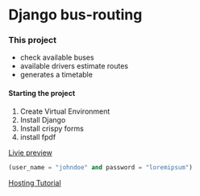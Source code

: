 # Django bus-routing


### This project
* check available buses 
* available drivers estimate routes  
* generates a timetable

#### Starting the project
1. Create Virtual Environment
2. Install Django
3. Install crispy forms
4. install fpdf

[Livie preview](https://bus-routing.herokuapp.com/)
```python
(user_name = "johndoe" and password = "loremipsum")
```

[Hosting Tutorial](https://dev.to/towernter/hosting-a-python-django-web-application-on-heroku-2i48)
